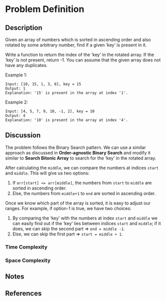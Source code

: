 # Problem Definition

## Description

Given an array of numbers which is sorted in ascending order and also rotated by some arbitrary number, find if a given ‘key’ is present in it.

Write a function to return the index of the ‘key’ in the rotated array. If the ‘key’ is not present, return -1. You can assume that the given array does not have any duplicates.

Example 1:

```plaintext
Input: [10, 15, 1, 3, 8], key = 15
Output: 1
Explanation: '15' is present in the array at index '1'.
```

Example 2:

```plaintext
Input: [4, 5, 7, 9, 10, -1, 2], key = 10
Output: 4
Explanation: '10' is present in the array at index '4'.
```

## Discussion

The problem follows the Binary Search pattern. We can use a similar approach as discussed in **Order-agnostic Binary Search** and modify it similar to **Search Bitonic Array** to search for the ‘key’ in the rotated array.

After calculating the `middle`, we can compare the numbers at indices `start` and `middle`. This will give us two options:

1. If `arr[start] <= arr[middle]`, the numbers from `start` to `middle` are sorted in ascending order.
2. Else, the numbers from `middle+1` to `end` are sorted in ascending order.

Once we know which part of the array is sorted, it is easy to adjust our ranges. For example, if option-1 is true, we have two choices:

1. By comparing the ‘key’ with the numbers at index `start` and `middle` we can easily find out if the ‘key’ lies between indices `start` and `middle`; if it does, we can skip the second part => `end = middle -1`.
2. Else, we can skip the first part => `start = middle + 1`.

### Time Complexity

### Space Complexity

## Notes

## References
